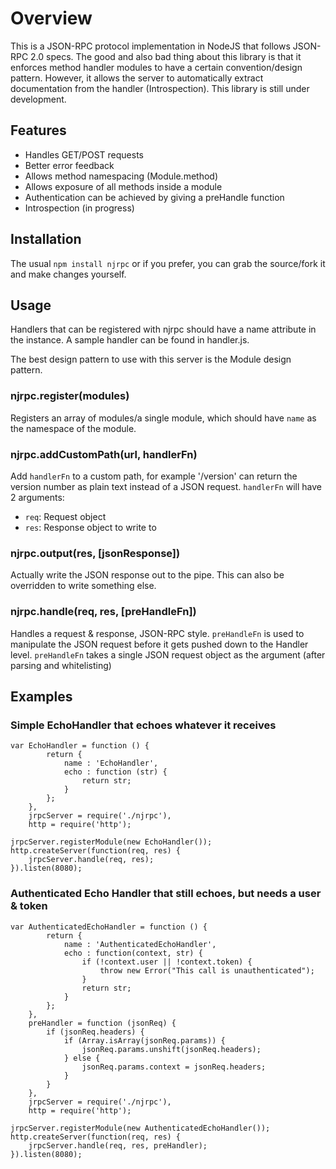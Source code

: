 # Overview
This is a JSON-RPC protocol implementation in NodeJS that follows JSON-RPC 2.0 specs. The good and also bad thing about this library is that it enforces method handler modules to have a certain convention/design pattern. However, it allows the server to automatically extract documentation from the handler (Introspection). This library is still under development.

## Features
- Handles GET/POST requests
- Better error feedback
- Allows method namespacing (Module.method)
- Allows exposure of all methods inside a module
- Authentication can be achieved by giving a preHandle function
- Introspection (in progress)

## Installation
The usual `npm install njrpc` or if you prefer, you can grab the source/fork it and make changes yourself.

## Usage
Handlers that can be registered with njrpc should have a name attribute in the instance. A sample handler can be found in handler.js.

The best design pattern to use with this server is the Module design pattern.

### njrpc.register(modules)
Registers an array of modules/a single module, which should have `name` as the namespace of the module.

### njrpc.addCustomPath(url, handlerFn)
Add `handlerFn` to a custom path, for example '/version' can return the version number as plain text instead of a JSON request.
`handlerFn` will have 2 arguments:             

- `req`: Request object
- `res`: Response object to write to

### njrpc.output(res, [jsonResponse])
Actually write the JSON response out to the pipe. This can also be overridden to write something else.

### njrpc.handle(req, res, [preHandleFn])
Handles a request & response, JSON-RPC style. `preHandleFn` is used to manipulate the JSON request before it gets pushed down to the Handler level. `preHandleFn` takes a single JSON request object as the argument (after parsing and whitelisting)

## Examples

### Simple EchoHandler that echoes whatever it receives

	var EchoHandler = function () {
			return {
				name : 'EchoHandler',
				echo : function (str) {
					return str;
				}
			};
		},
		jrpcServer = require('./njrpc'),
		http = require('http');
	
	jrpcServer.registerModule(new EchoHandler());
	http.createServer(function(req, res) {
		jrpcServer.handle(req, res);	
	}).listen(8080);
	
### Authenticated Echo Handler that still echoes, but needs a user & token

	var AuthenticatedEchoHandler = function () {
			return {
				name : 'AuthenticatedEchoHandler',
				echo : function(context, str) {
					if (!context.user || !context.token) {
						throw new Error("This call is unauthenticated");
					}
					return str;
				}
			};
		},
		preHandler = function (jsonReq) {
			if (jsonReq.headers) {
				if (Array.isArray(jsonReq.params)) {
					jsonReq.params.unshift(jsonReq.headers);
				} else {
					jsonReq.params.context = jsonReq.headers;
				}
			}
		},
		jrpcServer = require('./njrpc'),
		http = require('http');
	
	jrpcServer.registerModule(new AuthenticatedEchoHandler());
	http.createServer(function(req, res) {
		jrpcServer.handle(req, res, preHandler);	
	}).listen(8080);

